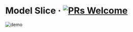 # Model Slice &middot; [![PRs Welcome](https://img.shields.io/badge/PRs-welcome-brightgreen.svg?style=flat-square)](http://makeapullrequest.com)

![demo](./assets/images/demo.gif)
